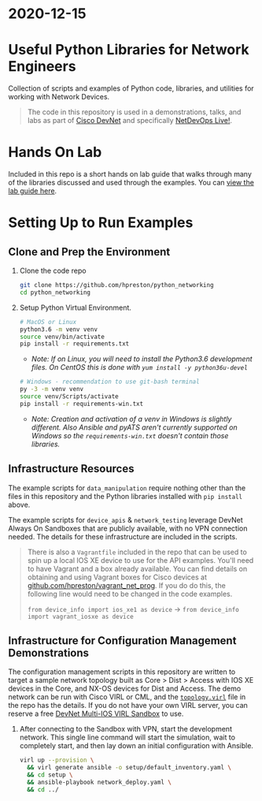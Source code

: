 # 2020-12-15  
# Useful Python Libraries for Network Engineers
Collection of scripts and examples of Python code, libraries, and utilities for working with Network Devices.  

> The code in this repository is used in a demonstrations, talks, and labs as part of [Cisco DevNet](https://developer.cisco.com) and specifically [NetDevOps Live!](https://developer.cisco.com/netdevops/live).

# Hands On Lab
Included in this repo is a short hands on lab guide that walks through many of the libraries discussed and used through the examples.  You can [view the lab guide here](lab.md).  

# Setting Up to Run Examples
## Clone and Prep the Environment
1. Clone the code repo

    ```bash
    git clone https://github.com/hpreston/python_networking
    cd python_networking
    ```

1. Setup Python Virtual Environment.  

    ```bash
    # MacOS or Linux
    python3.6 -m venv venv
    source venv/bin/activate
    pip install -r requirements.txt
    ```

    * *Note: If on Linux, you will need to install the Python3.6 development files.  On CentOS this is done with `yum install -y python36u-devel`*

    ```bash
    # Windows - recommendation to use git-bash terminal
    py -3 -m venv venv
    source venv/Scripts/activate
    pip install -r requirements-win.txt
    ```

    * *Note: Creation and activation of a venv in Windows is slightly different.  Also Ansible and pyATS aren't currently supported on Windows so the `requirements-win.txt` doesn't contain those libraries.*


## Infrastructure Resources
The example scripts for `data_manipulation` require nothing other than the files in this repository and the Python libraries installed with `pip install` above.  

The example scripts for `device_apis` & `network_testing` leverage DevNet Always On Sandboxes that are publicly available, with no VPN connection needed.  The details for these infrastructure are included in the scripts.  

> There is also a `Vagrantfile` included in the repo that can be used to spin up a local IOS XE device to use for the API examples.  You'll need to have Vagrant and a box already available.  You can find details on obtaining and using Vagrant boxes for Cisco devices at [github.com/hpreston/vagrant_net_prog](https://github.com/hpreston/vagrant_net_prog).  If you do do this, the following line would need to be changed in the code examples.  
>
> `from device_info import ios_xe1 as device` -> `from device_info import vagrant_iosxe as device`

## Infrastructure for Configuration Management Demonstrations
The configuration management scripts in this repository are written to target a sample network topology built as Core > Dist > Access with IOS XE devices in the Core, and NX-OS devices for Dist and Access.  The demo network can be run with Cisco VIRL or CML, and the [`topology.virl`](topology.virl) file in the repo has the details.  If you do not have your own VIRL server, you can reserve a free [DevNet Multi-IOS VIRL Sandbox](https://devnetsandbox.cisco.com/RM/Diagram/Index/6b023525-4e7f-4755-81ae-05ac500d464a?diagramType=Topology) to use.  

1. After connecting to the Sandbox with VPN, start the development network.  This single line command will start the simulation, wait to completely start, and then lay down an initial configuration with Ansible.  

    ```bash
    virl up --provision \
      && virl generate ansible -o setup/default_inventory.yaml \
      && cd setup \
      && ansible-playbook network_deploy.yaml \
      && cd ../
    ```
